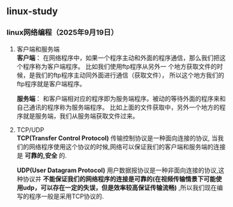 <!--
 * @Author: lion
 * @Date: 2025-09-19 16:19:30
 * @LastEditors: Chen Yiran 1060874648@qq.com
 * @LastEditTime: 2025-09-19 16:38:31
 * @FilePath: \linux-study\README.md
 * @Description: 
 * 
-->
## linux-study
### linux网络编程（2025年9月19日）
1. 客户端和服务端   
    **客户端**：
            在网络程序中，如果一个程序主动和外面的程序通信，那么我们把这个程序称为客户端程序。 比如我们使用ftp程序从另外一
            个地方获取文件的时候，是我们的ftp程序主动同外面进行通信（获取文件）， 所以这个地方我们的ftp程序就是客户端程序。

    **服务端**：
            和客户端相对应的程序即为服务端程序。被动的等待外面的程序来和自己通讯的程序称为服务端程序。
            比如上面的文件获取中，另外一个地方的程序就是服务端，我们从服务端获取文件过来。

2. TCP/UDP   
    **TCP(Transfer Control Protocol)** 传输控制协议是一种面向连接的协议, 当我们的网络程序使用这个协议的时候,网络可以保证我们的客户端和服务端的连接是 **可靠的,安全** 的.      

    **UDP(User Datagram Protocol)** 用户数据报协议是一种非面向连接的协议,这种协议并 **不能保证我们的网络程序的连接是可靠的(在视频传输情景下可能使用udp，可以存在一定的失误，但是效率较高保证传输流畅)** ,所以我们现在编写的程序一般是采用TCP协议的.